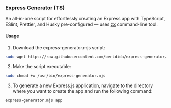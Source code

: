 ### Express Generator (TS)

An all-in-one script for effortlessly creating an Express app with TypeScript, ESlint, Prettier, and Husky pre-configured — uses [zx](https://github.com/google/zx) command-line tool.

#### Usage

1. Download the express-generator.mjs script:

```bash
sudo wget https://raw.githubusercontent.com/bertdida/express-generator/main/express-generator.mjs -P /usr/bin
```

2. Make the script executable:

```bash
sudo chmod +x /usr/bin/express-generator.mjs
```

3. To generate a new Express.js application, navigate to the directory where you want to create the app and run the following command:

```bash
express-generator.mjs app
```
